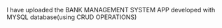 I have uploaded the BANK MANAGEMENT SYSTEM APP developed with MYSQL database(using CRUD OPERATIONS)
